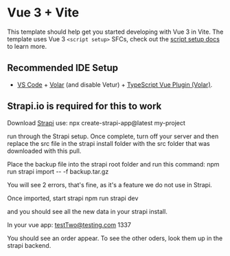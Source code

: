 # Vue 3 + Vite

This template should help get you started developing with Vue 3 in Vite. The template uses Vue 3 `<script setup>` SFCs, check out the [script setup docs](https://v3.vuejs.org/api/sfc-script-setup.html#sfc-script-setup) to learn more.

## Recommended IDE Setup

- [VS Code](https://code.visualstudio.com/) + [Volar](https://marketplace.visualstudio.com/items?itemName=Vue.volar) (and disable Vetur) + [TypeScript Vue Plugin (Volar)](https://marketplace.visualstudio.com/items?itemName=Vue.vscode-typescript-vue-plugin).

## Strapi.io is required for this to work

Download [Strapi](https://strapi.io/)
use: npx create-strapi-app@latest my-project

run through the Strapi setup. Once complete, turn off your server and then replace the src file in the strapi install folder with the src folder
that was downloaded with this pull.

Place the backup file into the strapi root folder and run this command:
npm run strapi import -- -f backup.tar.gz

You will see 2 errors, that's fine, as it's a feature we do not use in Strapi.

Once imported, start strapi
npm run strapi dev

and you should see all the new data in your strapi install.

In your vue app:
testTwo@testing.com
1337

You should see an order appear. To see the other oders, look them up in the strapi backend.
